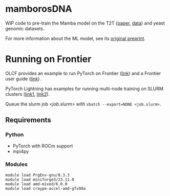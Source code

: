 # mamborosDNA

WIP code to pre-train the Mamba model on the T2T
([paper](https://doi.org/10.1126/science.abj6987),
[data](https://www.ncbi.nlm.nih.gov/datasets/genome/GCF_009914755.1/)) and
yeast genomic datasets.

For more information about the ML model, see its [original
preprint](https://doi.org/10.48550/arXiv.2312.00752).


# Running on Frontier

OLCF provides an example to run PyTorch on Frontier ([link](https://docs.olcf.ornl.gov/software/python/pytorch_frontier.html))
and a Frontier user guide ([link](https://docs.olcf.ornl.gov/systems/frontier_user_guide.html#software)).

PyTorch Lightning has examples for running multi-node training on SLURM clusters ([link1](https://lightning.ai/docs/pytorch/stable/clouds/cluster_advanced.html), [link2](https://lightning.ai/docs/fabric/stable/guide/multi_node/slurm.html)).

Queue the slurm job *<job.slurm>* with `sbatch --export=NONE <job.slurm>`.


## Requirements
### Python

* PyTorch with ROCm support
* mpi4py

### Modules

```
module load PrgEnv-gnu/8.3.3
module load miniforge3/23.11.0
module load amd-mixed/6.0.0
module load craype-accel-amd-gfx90a
```
